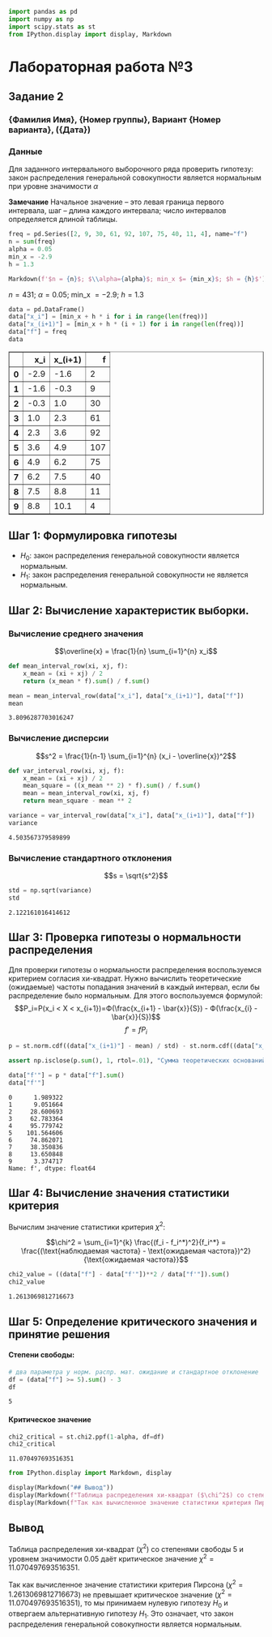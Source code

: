 ```python
import pandas as pd
import numpy as np
import scipy.stats as st
from IPython.display import display, Markdown
```

# Лабораторная работа №3
## Задание 2
### {Фамилия Имя}, {Номер группы}, Вариант {Номер варианта}, ({Дата})

### Данные

Для заданного интервального выборочного ряда проверить гипотезу: закон распределения генеральной совокупности является нормальным при уровне значимости $\alpha$

**Замечание**
Начальное значение – это левая граница первого интервала, шаг – длина каждого интервала; число интервалов определяется длиной таблицы.


```python
freq = pd.Series([2, 9, 30, 61, 92, 107, 75, 40, 11, 4], name="f")
n = sum(freq)
alpha = 0.05
min_x = -2.9
h = 1.3
```


```python
Markdown(f'$n = {n}$; $\\alpha={alpha}$; min_x $= {min_x}$; $h = {h}$')
```




$n = 431$; $\alpha=0.05$; min_x $= -2.9$; $h = 1.3$




```python
data = pd.DataFrame()
data["x_i"] = [min_x + h * i for i in range(len(freq))]
data["x_(i+1)"] = [min_x + h * (i + 1) for i in range(len(freq))]
data["f"] = freq
data
```




<div>
<table border="1" class="dataframe">
  <thead>
    <tr style="text-align: right;">
      <th></th>
      <th>x_i</th>
      <th>x_(i+1)</th>
      <th>f</th>
    </tr>
  </thead>
  <tbody>
    <tr>
      <th>0</th>
      <td>-2.9</td>
      <td>-1.6</td>
      <td>2</td>
    </tr>
    <tr>
      <th>1</th>
      <td>-1.6</td>
      <td>-0.3</td>
      <td>9</td>
    </tr>
    <tr>
      <th>2</th>
      <td>-0.3</td>
      <td>1.0</td>
      <td>30</td>
    </tr>
    <tr>
      <th>3</th>
      <td>1.0</td>
      <td>2.3</td>
      <td>61</td>
    </tr>
    <tr>
      <th>4</th>
      <td>2.3</td>
      <td>3.6</td>
      <td>92</td>
    </tr>
    <tr>
      <th>5</th>
      <td>3.6</td>
      <td>4.9</td>
      <td>107</td>
    </tr>
    <tr>
      <th>6</th>
      <td>4.9</td>
      <td>6.2</td>
      <td>75</td>
    </tr>
    <tr>
      <th>7</th>
      <td>6.2</td>
      <td>7.5</td>
      <td>40</td>
    </tr>
    <tr>
      <th>8</th>
      <td>7.5</td>
      <td>8.8</td>
      <td>11</td>
    </tr>
    <tr>
      <th>9</th>
      <td>8.8</td>
      <td>10.1</td>
      <td>4</td>
    </tr>
  </tbody>
</table>
</div>



## Шаг 1: Формулировка гипотезы

- $H_0$: закон распределения генеральной совокупности является нормальным.
- $H_1$: закон распределения генеральной совокупности не является нормальным.

## Шаг 2: Вычисление характеристик выборки.

### Вычисление среднего значения

$$\overline{x} = \frac{1}{n} \sum_{i=1}^{n} x_i$$


```python
def mean_interval_row(xi, xj, f):
    x_mean = (xi + xj) / 2
    return (x_mean * f).sum() / f.sum()

mean = mean_interval_row(data["x_i"], data["x_(i+1)"], data["f"])
mean
```




    3.8096287703016247



### Вычисление дисперсии

$$s^2 = \frac{1}{n-1} \sum_{i=1}^{n} (x_i - \overline{x})^2$$


```python
def var_interval_row(xi, xj, f):
    x_mean = (xi + xj) / 2
    mean_square = ((x_mean ** 2) * f).sum() / f.sum()
    mean = mean_interval_row(xi, xj, f)
    return mean_square - mean ** 2

variance = var_interval_row(data["x_i"], data["x_(i+1)"], data["f"])
variance
```




    4.503567379589899



### Вычисление стандартного отклонения

$$s = \sqrt{s^2}$$


```python
std = np.sqrt(variance)
std
```




    2.122161016414612



## Шаг 3: Проверка гипотезы о нормальности распределения

Для проверки гипотезы о нормальности распределения воспользуемся критерием согласия хи-квадрат. Нужно вычислить теоретические (ожидаемые) частоты попадания значений в каждый интервал, если бы распределение было нормальным. Для этого воспользуемся формулой:
$$P_i=P(x_i < X < x_{i+1})=Ф(\frac{x_{i+1} - \bar{x}}{S}) - Ф(\frac{x_{i} - \bar{x}}{S})$$
$$f' = fP_i$$


```python
p = st.norm.cdf((data["x_(i+1)"] - mean) / std) - st.norm.cdf((data["x_i"] - mean) / std)

assert np.isclose(p.sum(), 1, rtol=.01), "Сумма теоретических оснований должна быть равна 1."

data["f'"] = p * data["f"].sum()
data["f'"]
```




    0      1.989322
    1      9.051664
    2     28.600693
    3     62.783364
    4     95.779742
    5    101.564606
    6     74.862071
    7     38.350836
    8     13.650848
    9      3.374717
    Name: f', dtype: float64



## Шаг 4: Вычисление значения статистики критерия

Вычислим значение статистики критерия $\chi^2$:


$$\chi^2 = \sum_{i=1}^{k} \frac{(f_i - f_i^*)^2}{f_i^*} = \frac{(\text{наблюдаемая частота} - \text{ожидаемая частота})^2}{\text{ожидаемая частота}}$$


```python
chi2_value = ((data["f"] - data["f'"])**2 / data["f'"]).sum()
chi2_value
```




    1.2613069812716673



## Шаг 5: Определение критического значения и принятие решения

#### Степени свободы:


```python
# два параметра у норм. распр. мат. ожидание и стандартное отклонение 
df = (data["f"] >= 5).sum() - 3
df
```




    5



#### Критическое значение


```python
chi2_critical = st.chi2.ppf(1-alpha, df=df)
chi2_critical
```




    11.070497693516351




```python
from IPython.display import Markdown, display

display(Markdown("## Вывод"))
display(Markdown(f"Таблица распределения хи-квадрат ($\chi^2$) со степенями свободы {df} и уровнем значимости {alpha} даёт критическое значение $\chi^2 = {chi2_critical}$."))
display(Markdown(f"Так как вычисленное значение статистики критерия Пирсона ($\chi^2 = {chi2_value}$) не превышает критическое значение ($\chi^2 = {chi2_critical}$), то мы принимаем нулевую гипотезу $H_0$ и отвергаем альтернативную гипотезу $H_1$. Это означает, что закон распределения генеральной совокупности является нормальным."))
```


## Вывод



Таблица распределения хи-квадрат ($\chi^2$) со степенями свободы 5 и уровнем значимости 0.05 даёт критическое значение $\chi^2 = 11.070497693516351$.



Так как вычисленное значение статистики критерия Пирсона ($\chi^2 = 1.2613069812716673$) не превышает критическое значение ($\chi^2 = 11.070497693516351$), то мы принимаем нулевую гипотезу $H_0$ и отвергаем альтернативную гипотезу $H_1$. Это означает, что закон распределения генеральной совокупности является нормальным.

